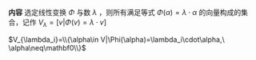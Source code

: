**内容**
选定线性变换 $\Phi$ 与数 $\lambda$ ，则所有满足等式 $\Phi(\alpha)=\lambda\cdot\alpha$ 的向量构成的集合，记作 $V_\lambda=[v|\Phi(v)=\lambda\cdot v]$

$V_{\lambda_i}=\\{\alpha\in V|\Phi(\alpha)=\lambda_i\cdot\alpha,\ \alpha\neq\mathbf0\\}$
